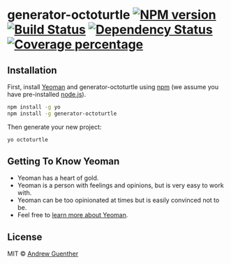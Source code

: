 # generator-octoturtle [![NPM version][npm-image]][npm-url] [![Build Status][travis-image]][travis-url] [![Dependency Status][daviddm-image]][daviddm-url] [![Coverage percentage][coveralls-image]][coveralls-url]
> 

## Installation

First, install [Yeoman](http://yeoman.io) and generator-octoturtle using [npm](https://www.npmjs.com/) (we assume you have pre-installed [node.js](https://nodejs.org/)).

```bash
npm install -g yo
npm install -g generator-octoturtle
```

Then generate your new project:

```bash
yo octoturtle
```

## Getting To Know Yeoman

 * Yeoman has a heart of gold.
 * Yeoman is a person with feelings and opinions, but is very easy to work with.
 * Yeoman can be too opinionated at times but is easily convinced not to be.
 * Feel free to [learn more about Yeoman](http://yeoman.io/).

## License

MIT © [Andrew Guenther](http://ajguenther.com)


[npm-image]: https://badge.fury.io/js/generator-octoturtle.svg
[npm-url]: https://npmjs.org/package/generator-octoturtle
[travis-image]: https://travis-ci.org/AndrewGuenther/generator-octoturtle.svg?branch=master
[travis-url]: https://travis-ci.org/AndrewGuenther/generator-octoturtle
[daviddm-image]: https://david-dm.org/AndrewGuenther/generator-octoturtle.svg?theme=shields.io
[daviddm-url]: https://david-dm.org/AndrewGuenther/generator-octoturtle
[coveralls-image]: https://coveralls.io/repos/AndrewGuenther/generator-octoturtle/badge.svg
[coveralls-url]: https://coveralls.io/r/AndrewGuenther/generator-octoturtle
